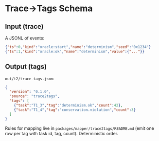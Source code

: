 # Trace→Tags Schema

## Input (trace)
A JSONL of events:
```json
{"ts":0,"kind":"oracle:start","name":"determinism","seed":"0x1234"}
{"ts":1,"kind":"oracle:ok","name":"determinism","value":{"..."}}
```

## Output (tags)
`out/t2/trace-tags.json`:
```json
{
  "version": "0.1.0",
  "source": "trace2tags",
  "tags": [
    {"task":"T1_3","tag":"determinism.ok","count":42},
    {"task":"T1_4","tag":"conservation.violation","count":3}
  ]
}
```
Rules for mapping live in `packages/mapper/trace2tags/README.md` (emit one row per tag with task id, tag, count). Deterministic order.
